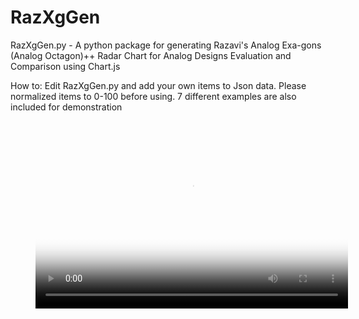 # RazXgGen

RazXgGen.py - A python package for generating Razavi's Analog Exa-gons (Analog Octagon)++ 
Radar Chart for Analog Designs Evaluation and Comparison using Chart.js

How to:
Edit RazXgGen.py and add your own items to Json data.
Please normalized items to 0-100 before using.
7 different examples are also included for demonstration

<!-- blank line -->
<figure class="video_container">
  <video controls="true" allowfullscreen="false" poster="video/octagon.png" width="500" height="300">
    <source src="video/output.mp4" type="video/mp4">
  </video>
</figure>
<!-- blank line -->

